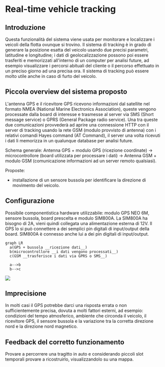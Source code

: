 # Real-time vehicle tracking

## Introduzione
Questa funzionalità del sistema viene usata per monitorare e localizzare i veicoli della flotta ovunque si trovino. Il sistema di tracking
è in grado di generare la posizione esatta del veicolo usando due precisi parametri, latitudine e longitudine;
i dati di geolocalizzazione possono poi essere trasferiti e memorizzati all'interno di un computer per analisi future,
ad esempio visualizzare i percorsi abituali del cliente o il percorso effettuato in un preciso giorno ad
una precisa ora. Il sistema di tracking può essere molto utile anche in caso di furto del veicolo.

## Piccola overview del sistema proposto
L'antenna GPS e il ricevitore GPS ricevono informazioni dal satellite nel formato NMEA (National Marine Electronics Association),
queste vengono processate dalla board di interesse e trasmesse al server via SMS (Short message service) o GPRS (General Package radio service). Una tra queste due comunicazioni provvederà ad aprire una connessione HTTP con il server di tracking usando la rete GSM (modulo provvisto di antenna) con i relativi comandi Hayes command (AT Command), il server una volta ricevuti i dati li memorizza in un qualunque database per analisi future.

Schema generale:
Antenna GPS + modulo GPS (ricezione coordinate) -> microcontrollore (board utilizzata per processare i dati)
->  Antenna GSM + modulo GSM (comunicazione informazioni ad un server remoto qualsiasi).

Proposte:
- installazione di un sensore bussola per identificare la direzione di movimento del veicolo.

## Configurazione
Possibile componentistica hardware utilizzabile: modulo GPS NEO 6M, sensore bussola, board prescelta e modulo SIM800A.
La SIM800A ha bisogno di 2A, vieni quindi collegata una alimentazione esterna di 12V.
Il GPS lo si può connettere a dei semplici pin digitali di input/output della board.
SIM800A è connesso anche lui a dei pin digitali di input/output.

```mermaid
graph LR
  a(GPS + bussola __ricezione dati__)
  b(microcontrollore __i dati vengono processati__)
  c(GSM __trasferisce i dati via GPRS o SMS__)
  
  a-->b
  b-->c
```

[![](https://mermaid.ink/img/eyJjb2RlIjoiZ3JhcGggTFJcbiAgYShHUFMgKyBidXNzb2xhIF9fcmljZXppb25lIGRhdGlfXylcbiAgYihtaWNyb2NvbnRyb2xsb3JlIF9faSBkYXRpIHZlbmdvbm8gcHJvY2Vzc2F0aV9fKVxuICBjKEdTTSBfX3RyYXNmZXJpc2NlIGkgZGF0aSB2aWEgR1BSUyBvIFNNU19fKVxuICBcbiAgYS0tPmJcbiAgYi0tPmMiLCJtZXJtYWlkIjp7InRoZW1lIjoiZGVmYXVsdCJ9LCJ1cGRhdGVFZGl0b3IiOmZhbHNlfQ)](https://workflow.jace.pro/#/edit/eyJjb2RlIjoiZ3JhcGggTFJcbiAgYShHUFMgKyBidXNzb2xhIF9fcmljZXppb25lIGRhdGlfXylcbiAgYihtaWNyb2NvbnRyb2xsb3JlIF9faSBkYXRpIHZlbmdvbm8gcHJvY2Vzc2F0aV9fKVxuICBjKEdTTSBfX3RyYXNmZXJpc2NlIGkgZGF0aSB2aWEgR1BSUyBvIFNNU19fKVxuICBcbiAgYS0tPmJcbiAgYi0tPmMiLCJtZXJtYWlkIjp7InRoZW1lIjoiZGVmYXVsdCJ9LCJ1cGRhdGVFZGl0b3IiOmZhbHNlfQ)

## Imprecisione
In molti casi il GPS potrebbe darci una risposta errata o non sufficientemente precisa, dovuta a molti fattori esterni, ad esempio:
condizioni del tempo atmosferico, ambiente che circonda il veicolo, il ricevitore GPS, il sensore bussola e la variazione tra
la corretta direzione nord e la direzione nord magnetico.

## Feedback del corretto funzionamento
Provare a percorrere una tragitto in auto e considerando piccoli slot temporali provare a ricostruirlo, visualizzandolo su una mappa.
